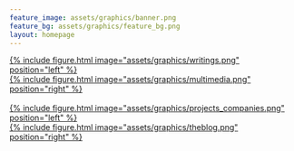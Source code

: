 ```yaml
---
feature_image: assets/graphics/banner.png
feature_bg: assets/graphics/feature_bg.png
layout: homepage
---
```


<div class="homepage-content">
  <div class="home-buttons-top">
    <div class="home-buttons-left">
      <div class="writing-button">
        <a href="/writings"> {% include figure.html image="assets/graphics/writings.png" position="left" %} </a>
      </div>
    </div>
    <div class="home-buttons-right">
      <div class="multimedia-button">
        <a href="/multimedia"> {% include figure.html image="assets/graphics/multimedia.png" position="right" %} </a>
      </div>
    </div>
  </div>

  <br/>

  <div class="home-buttons-bottom">
    <div class="home-buttons-left">
      <div class="projects-companies-button">
        <a href="/projects_and_companies"> {% include figure.html image="assets/graphics/projects_companies.png" position="left" %} </a>
      </div>
    </div>
    <div class="home-buttons-right">
      <div class="blog-button">
        <a href="/blog"> {% include figure.html image="assets/graphics/theblog.png" position="right" %} </a>
      </div>
    </div>
  </div>

</div>
